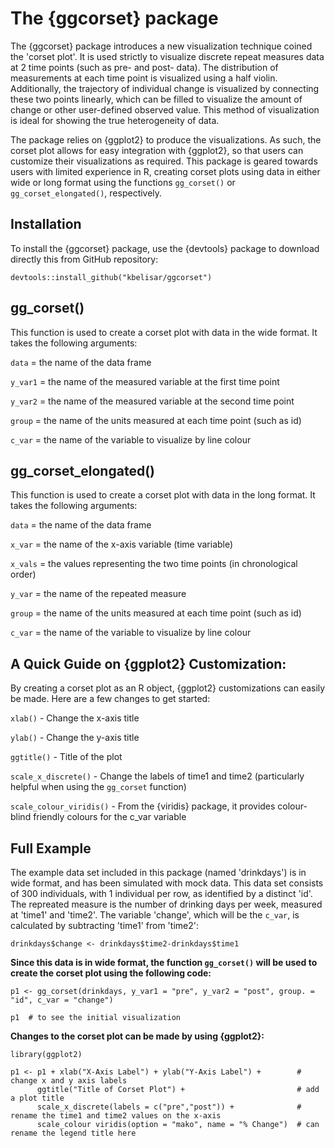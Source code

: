 # The {ggcorset} package

The {ggcorset} package introduces a new visualization technique coined the 'corset plot'. It is used strictly to visualize discrete repeat measures data at 2 time points (such as pre- and post- data). The distribution of measurements at each time point is visualized using a half violin. Additionally, the trajectory of individual change is visualized by connecting these two points linearly, which can be filled to visualize the amount of change or other user-defined observed value. This method of visualization is ideal for showing the true heterogeneity of data.

The package relies on {ggplot2} to produce the visualizations. As such, the corset plot allows for easy integration with {ggplot2}, so that users can customize their visualizations as required. This package is geared towards users with limited experience in R, creating corset plots using data in either wide or long format using the functions `gg_corset()` or `gg_corset_elongated()`, respectively.

## Installation

To install the {ggcorset} package, use the {devtools} package to download directly this from GitHub repository:

```
devtools::install_github("kbelisar/ggcorset")
```

## gg_corset()

This function is used to create a corset plot with data in the wide format. It takes the following arguments:

`data` = the name of the data frame

`y_var1` = the name of the measured variable at the first time point

`y_var2` = the name of the measured variable at the second time point

`group` = the name of the units measured at each time point (such as id)

`c_var` = the name of the variable to visualize by line colour


## gg_corset_elongated()

This function is used to create a corset plot with data in the long format. It takes the following arguments:

`data` = the name of the data frame

`x_var` = the name of the x-axis variable (time variable)

`x_vals` = the values representing the two time points (in chronological order)

`y_var` = the name of the repeated measure

`group` = the name of the units measured at each time point (such as id)

`c_var` = the name of the variable to visualize by line colour


## A Quick Guide on {ggplot2} Customization:

By creating a corset plot as an R object, {ggplot2} customizations can easily be made. Here are a few changes to get started:

`xlab()` - Change the x-axis title

`ylab()` - Change the y-axis title

`ggtitle()` - Title of the plot

`scale_x_discrete()` - Change the labels of time1 and time2 (particularly helpful when using the `gg_corset` function)

`scale_colour_viridis()` - From the {viridis} package, it provides colour-blind friendly colours for the c_var variable


## Full Example

The example data set included in this package (named 'drinkdays') is in wide format, and has been simulated with mock data. This data set consists of 300 individuals, with 1 individual per row, as identified by a distinct 'id'. The repreated measure is the number of drinking days per week, measured at 'time1' and 'time2'. The variable 'change', which will be the `c_var`, is calculated by subtracting 'time1' from 'time2':

```
drinkdays$change <- drinkdays$time2-drinkdays$time1
```

**Since this data is in wide format, the function `gg_corset()` will be used to create the corset plot using the following code:**

```
p1 <- gg_corset(drinkdays, y_var1 = "pre", y_var2 = "post", group. = "id", c_var = "change")

p1  # to see the initial visualization
```

**Changes to the corset plot can be made by using {ggplot2}:**
```
library(ggplot2)

p1 <- p1 + xlab("X-Axis Label") + ylab("Y-Axis Label") +        # change x and y axis labels
      ggtitle("Title of Corset Plot") +                         # add a plot title
      scale_x_discrete(labels = c("pre","post")) +              # rename the time1 and time2 values on the x-axis
      scale_colour viridis(option = "mako", name = "% Change")  # can rename the legend title here
```
